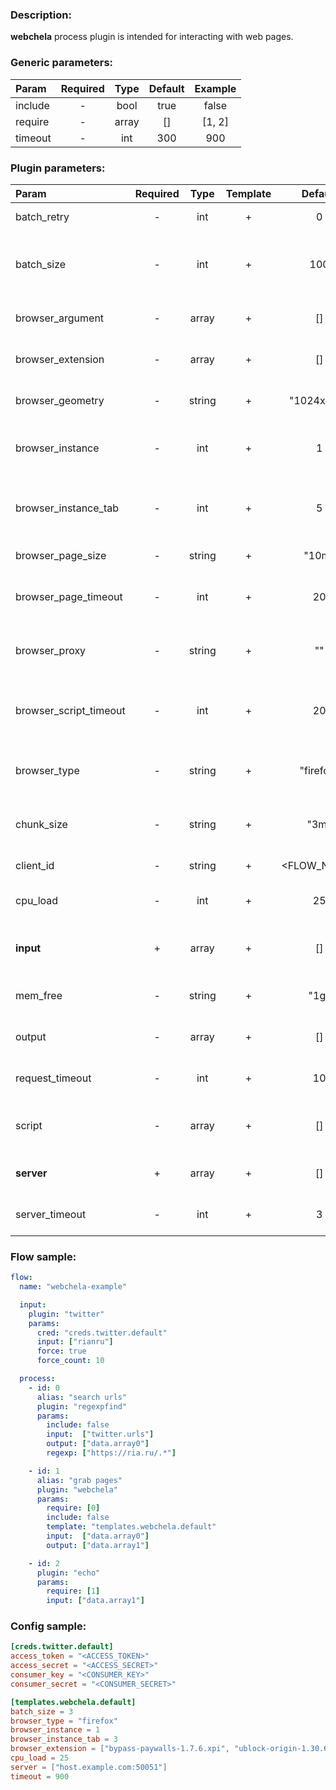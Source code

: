 ### Description:

**webchela** process plugin is intended for interacting with web pages.


### Generic parameters:

| Param   | Required | Type  | Default | Example |
|:--------|:--------:|:-----:|:-------:|:-------:|
| include |    -     | bool  |  true   |  false  |
| require |    -     | array |   []    | [1, 2]  |
| timeout |    -     |  int  |   300   |   900   |

### Plugin parameters:

| Param                  | Required |  Type  | Template |   Default   |              Example              | Description                                    |
|:-----------------------|:--------:|:------:|:--------:|:-----------:|:---------------------------------:|:-----------------------------------------------|
| batch_retry            |    -     |  int   |    +     |      0      |                 3                 | Retry failed batches.                          |
| batch_size             |    -     |  int   |    +     |     100     |                 9                 | Split large amount of URLs into sized batches. |
| browser_argument       |    -     | array  |    +     |     []      |       ["disable-infobars"]        | List of browser arguments.                     |
| browser_extension      |    -     | array  |    +     |     []      |   ["bypass-paywalls-1.7.6.xpi"]   | List of browser extensions.                    |
| browser_geometry       |    -     | string |    +     | "1024x768"  |            "1280x720"             | Browser windows geometry.                      |
| browser_instance       |    -     |  int   |    +     |      1      |                 3                 | Maximum amount of browser instance.            |
| browser_instance_tab   |    -     |  int   |    +     |      5      |                 3                 | Maximum amount of tabs per browser instance.   |
| browser_page_size      |    -     | string |    +     |    "10m"    |               "3m"                | Maximum page size.                             |
| browser_page_timeout   |    -     |  int   |    +     |     20      |                30                 | Maximum time in seconds for page loading.      |
| browser_proxy          |    -     | string |    +     |     ""      |       "http://1.2.3.4:3128"       | Proxy settings (http and socks are supported). |
| browser_script_timeout |    -     |  int   |    +     |     20      |                30                 | Maximum time in seconds for script executions. |
| browser_type           |    -     | string |    +     |  "firefox"  |             "chrome"              | Supported browser types: firefox, chrome.      |
| chunk_size             |    -     | string |    +     |    "3m"     |               "1m"                | Split large messages into sized chunks.        |
| client_id              |    -     | string |    +     | <FLOW_NAME> |          "group1-flow1"           | Custom client identification.                  |
| cpu_load               |    -     |  int   |    +     |     25      |                50                 | Maximum CPU load on a server.                  |
| **input**              |    +     | array  |    +     |     []      |  ["twitter.urls", "data.array0"]  | List of [DataItem](../../concept.md) fields with URLs.             |
| mem_free               |    -     | string |    +     |    "1g"     |               "3g"                | Minimum free MEM size on a server.             |
| output                 |    -     | array  |    +     |     []      |  ["data.array1", "data.array2"]   | List of target [DataItem](../../concept.md) fields.                |
| request_timeout        |    -     |  int   |    +     |     10      |                30                 | Server GRPC request timeout.                   |
| script                 |    -     | array  |    +     |     []      | ["scripts.clicker", "return 42;"] | List of config templates/raw javascript code.  |
| **server**             |    +     | array  |    +     |     []      |   ["server1.example.com:8080"]    | List of Webchela servers.                      |
| server_timeout         |    -     |  int   |    +     |      3      |                10                 | Server connection timeout.                     |

### Flow sample:

```yaml
flow:
  name: "webchela-example"

  input:
    plugin: "twitter"
    params:
      cred: "creds.twitter.default"
      input: ["rianru"]
      force: true
      force_count: 10

  process:
    - id: 0
      alias: "search urls"
      plugin: "regexpfind"
      params:
        include: false
        input:  ["twitter.urls"]
        output: ["data.array0"]
        regexp: ["https://ria.ru/.*"]

    - id: 1
      alias: "grab pages"
      plugin: "webchela"
      params:
        require: [0]
        include: false
        template: "templates.webchela.default"
        input:  ["data.array0"]
        output: ["data.array1"]

    - id: 2
      plugin: "echo"
      params:
        require: [1]
        input: ["data.array1"]
```

### Config sample:

```toml
[creds.twitter.default]
access_token = "<ACCESS_TOKEN>"
access_secret = "<ACCESS_SECRET>"
consumer_key = "<CONSUMER_KEY>"
consumer_secret = "<CONSUMER_SECRET>"

[templates.webchela.default]
batch_size = 3
browser_type = "firefox"
browser_instance = 1
browser_instance_tab = 3
browser_extension = ["bypass-paywalls-1.7.6.xpi", "ublock-origin-1.30.6.xpi"]
cpu_load = 25
server = ["host.example.com:50051"]
timeout = 900
```


